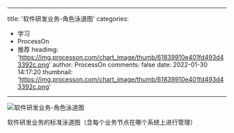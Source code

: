 
---
title: '软件研发业务-角色泳道图'
categories: 
 - 学习
 - ProcessOn
 - 推荐
headimg: 'https://img.processon.com/chart_image/thumb/61839910e401fd493d43392c.png'
author: ProcessOn
comments: false
date: 2022-01-30 14:17:20
thumbnail: 'https://img.processon.com/chart_image/thumb/61839910e401fd493d43392c.png'
---

<div>   
<img class="thumb" alt="软件研发业务-角色泳道图" src="https://img.processon.com/chart_image/thumb/61839910e401fd493d43392c.png" referrerpolicy="no-referrer">
<p>软件研发业务的标准泳道图（含每个业务节点在哪个系统上进行管理）</p>  
</div>
            